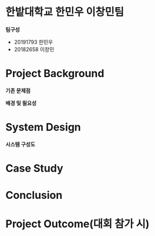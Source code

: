 # 한밭대학교 한민우 이창민팀
**팀구성**
+ 20191793 한민우
+ 20182658 이창민
# Project Background
**기존 문제점**

**배경 및 필요성**

# System Design
**시스템 구성도**

# Case Study

# Conclusion

# Project Outcome(대회 참가 시)
